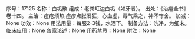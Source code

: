 序号：17125
名称：白垢散
组成：老粪缸边白垢（如牙者）。
出处：《治痘全书》卷十四。
主治：痘疮烦热,痘疹点胀发狂，心血虚，毒气乘之，神不守舍。
加减：None
功效：None
用法用量：每服2-3钱，水酒下。
制备方法：洗净，为细末。
临床应用：None
各家论述：None
用药禁忌：None
附注：None
